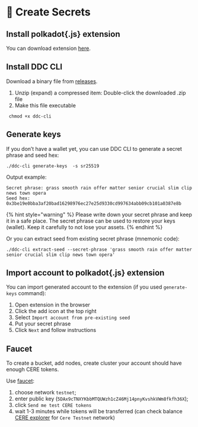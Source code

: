 # 🔑 Create Secrets

## Install polkadot{.js} extension

You can download extension [here](https://polkadot.js.org/extension).

## Install DDC CLI

Download a binary file from [releases](https://github.com/Cerebellum-Network/ddc-cli/releases).

1. Unzip (expand) a compressed item: Double-click the downloaded .zip file
2. Make this file executable

```shell
 chmod +x ddc-cli
```

## Generate keys

If you don’t have a wallet yet, you can use DDC CLI to generate a secret phrase and seed hex:

```shell
./ddc-cli generate-keys  -s sr25519
```

Output example:

```shell
Secret phrase: grass smooth rain offer matter senior crucial slim clip news town opera
Seed hex:  0x3be19e0bba3af20bad16298976ec27e25d9330cd997634abb09cb101a0387e8b
```

{% hint style="warning" %}
Please write down your secret phrase and keep it in a safe place. The secret phrase can be used to restore your keys (wallet). Keep it carefully to not lose your assets.
{% endhint %}

Or you can extract seed from existing secret phrase (mnemonic code):

```shell
./ddc-cli extract-seed --secret-phrase 'grass smooth rain offer matter senior crucial slim clip news town opera'
```

## Import account to polkadot{.js} extension

You can import generated account to the extension (if you used `generate-keys` command):

1. Open extension in the browser
2. Click the add icon at the top right
3. Select `Import account from pre-existing seed`
4. Put your secret phrase
5. Click `Next` and follow instructions

## Faucet

To create a bucket, add nodes, create cluster your account should have enough CERE tokens.

Use [faucet](https://stats.cere.network/faucet):

1. choose network `testnet`;
2. enter public key (`5DAx9cTNXYKbbMTQUWzh1cZ46Mj14pnyKvshkVWm8fkfh36X`);
3. click `Send me test CERE tokens`
4. wait 1-3 minutes while tokens will be transferred (can check balance [CERE explorer](https://explorer.cere.network) for `Cere Testnet` network)
